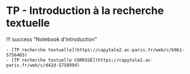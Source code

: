 # TP - Introduction à la recherche textuelle

!!! success "Notebook d'introduction"

    - [TP recherche textuelle](https://capytale2.ac-paris.fr/web/c/b9b1-5756465)
    - [TP recherche textuelle CORRIGÉ](https://capytale2.ac-paris.fr/web/c/d42d-5758994)